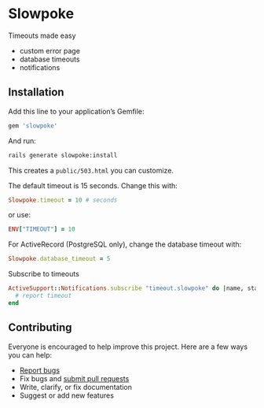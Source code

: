 # Slowpoke

Timeouts made easy

- custom error page
- database timeouts
- notifications

## Installation

Add this line to your application’s Gemfile:

```ruby
gem 'slowpoke'
```

And run:

```sh
rails generate slowpoke:install
```

This creates a `public/503.html` you can customize.

The default timeout is 15 seconds. Change this with:

```ruby
Slowpoke.timeout = 10 # seconds
```

or use:

```ruby
ENV["TIMEOUT"] = 10
```

For ActiveRecord (PostgreSQL only), change the database timeout with:

```ruby
Slowpoke.database_timeout = 5
```

Subscribe to timeouts

```ruby
ActiveSupport::Notifications.subscribe "timeout.slowpoke" do |name, start, finish, id, payload|
  # report timeout
end
```

## Contributing

Everyone is encouraged to help improve this project. Here are a few ways you can help:

- [Report bugs](https://github.com/ankane/slowpoke/issues)
- Fix bugs and [submit pull requests](https://github.com/ankane/slowpoke/pulls)
- Write, clarify, or fix documentation
- Suggest or add new features
